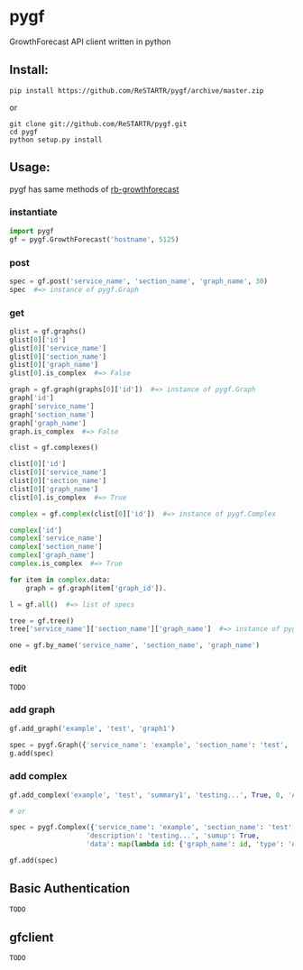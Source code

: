 pygf
====

GrowthForecast API client written in python

Install:
----

```
pip install https://github.com/ReSTARTR/pygf/archive/master.zip
```

or

```
git clone git://github.com/ReSTARTR/pygf.git
cd pygf
python setup.py install
```

Usage:
----

pygf has same methods of [rb-growthforecast](https://github.com/tagomoris/rb-growthforecast)

### instantiate

```python
import pygf
gf = pygf.GrowthForecast('hostname', 5125)
```

### post

```python
spec = gf.post('service_name', 'section_name', 'graph_name', 30)
spec  #=> instance of pygf.Graph
```

### get

```python
glist = gf.graphs()
glist[0]['id']
glist[0]['service_name']
glist[0]['section_name']
glist[0]['graph_name']
glist[0].is_complex  #=> False

graph = gf.graph(graphs[0]['id'])  #=> instance of pygf.Graph
graph['id']
graph['service_name']
graph['section_name']
graph['graph_name']
graph.is_complex  #=> False

clist = gf.complexes()

clist[0]['id']
clist[0]['service_name']
clist[0]['section_name']
clist[0]['graph_name']
clist[0].is_complex  #=> True

complex = gf.complex(clist[0]['id'])  #=> instance of pygf.Complex

complex['id']
complex['service_name']
complex['section_name']
complex['graph_name']
complex.is_complex  #=> True

for item in complex.data:
    graph = gf.graph(item['graph_id']).

l = gf.all()  #=> list of specs

tree = gf.tree()
tree['service_name']['section_name']['graph_name']  #=> instance of pygf.Graph

one = gf.by_name('service_name', 'section_name', 'graph_name')
```

### edit

```
TODO
```


### add graph

```python
gf.add_graph('example', 'test', 'graph1')

spec = pygf.Graph({'service_name': 'example', 'section_name': 'test', 'graph_name': 'graph2'})
g.add(spec)
```

### add complex

```python
gf.add_complex('example', 'test', 'summary1', 'testing...', True, 0, 'AREA', 'gauge', True, [graph1['id'], graph2['id']])

# or

spec = pygf.Complex({'service_name': 'example', 'section_name': 'test', 'graph_name': 'summary2',
                   'description': 'testing...', 'sumup': True,
                   'data': map(lambda id: {'graph_name': id, 'type': 'AREA', 'gmode': 'gauge', 'stack': True}, graph_id_list)})

gf.add(spec)
```

Basic Authentication
----

```python
TODO
```

gfclient
----

```python
TODO
```
